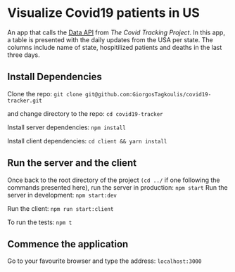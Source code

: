 # Visualize Covid19 patients in US

An app that calls the [Data API](https://covidtracking.com/api) from *The Covid Tracking Project*. In this app, a table is presented with the daily updates from the USA per state. The columns include name of state, hospitilized patients and deaths in the last three days.

## Install Dependencies

Clone the repo: `git clone git@github.com:GiorgosTagkoulis/covid19-tracker.git`

and change directory to the repo: `cd covid19-tracker`

Install server dependencies: `npm install`

Install client dependencies: `cd client && yarn install`

## Run the server and the client

Once back to the root directory of the project `(cd ../` if one following the commands presented here), run the server in production: `npm start`
Run the server in development: `npm start:dev`  

Run the client: `npm run start:client`

To run the tests: `npm t`

## Commence the application
Go to your favourite browser and type the address: `localhost:3000`


